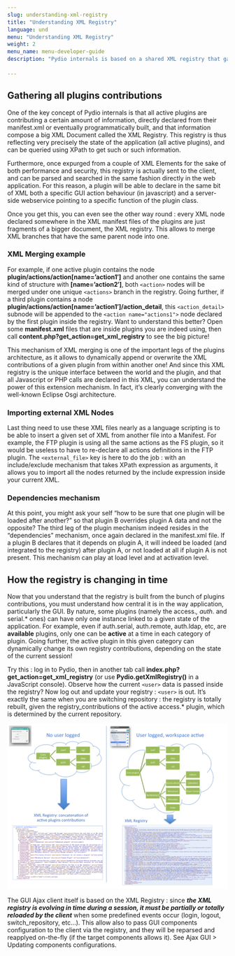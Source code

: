 ```yaml
---
slug: understanding-xml-registry
title: "Understanding XML Registry"
language: und
menu: "Understanding XML Registry"
weight: 2
menu_name: menu-developer-guide
description: "Pydio internals is based on a shared XML registry that gather all the data of all the active plugins. Learn how to use this registry."

---
```


## Gathering all plugins contributions
One of the key concept of Pydio internals is that all active plugins are contributing a certain amount of information, directly declared from their manifest.xml or eventually programmatically built, and that information compose a big XML Document called the XML Registry. This registry is thus reflecting very precisely the state of the application (all active plugins), and can be queried using XPath to get such or such information.

Furthermore, once expurged from a couple of XML Elements for the sake of both performance and security, this registry is actually sent to the client, and can be parsed and searched in the same fashion directly in the web application. For this reason, a plugin will be able to declare in the same bit of XML both a specific GUI action behaviour (in javascript) and a server-side webservice pointing to a specific function of the plugin class.

Once you get this, you can even see the other way round : every XML node declared somewhere in the XML manifest files of the plugins are just fragments of a bigger document, the XML registry. This allows to merge XML branches that have the same parent node into one.

### XML Merging example
For example, if one active plugin contains the node **plugin/actions/action[name=’action1′]** and another one contains the same kind of structure with **[name=’action2′]**, both `<action>` nodes will be merged under one unique `<actions>` branch in the registry. Going further, if a third plugin contains a node **plugin/actions/action[name=’action1′]/action_detail**, this `<action_detail>` subnode will be appended to the `<action name="actions1">` node declared by the first plugin inside the registry. Want to understand this better? Open some **manifest.xml** files that are inside plugins you are indeed using, then call **content.php?get_action=get_xml_registry** to see the big picture!

This mechanism of XML merging is one of the important legs of the plugins architecture, as it allows to dynamically append or overwrite the XML contributions of a given plugin from within another one! And since this XML registry is the unique interface between the world and the plugin, and that all Javascript or PHP calls are declared in this XML, you can understand the power of this extension mechanism. In fact, it’s clearly converging with the well-known Eclipse Osgi architecture.

### Importing external XML Nodes
Last thing need to use these XML files nearly as a language scripting is to be able to insert a given set of XML from another file into a Manifest. For example, the FTP plugin is using all the same actions as the FS plugin, so it would be useless to have to re-declare all actions definitions in the FTP plugin. The `<external_file>` key is here to do the job : with an include/exclude mechanism that takes XPath expression as arguments, it allows you to import all the nodes returned by the include expression inside your current XML.

### Dependencies mechanism
At this point, you might ask your self “how to be sure that one plugin will be loaded after another?” so that plugin B overrides plugin A data and not the opposite? The third leg of the plugin mechanism indeed resides in the “dependencies” mechanism, once again declared in the manifest.xml file. If a plugin B declares that it depends on plugin A, it will indeed be loaded (and integrated to the registry) after plugin A, or not loaded at all if plugin A is not present. This mechanism can play at load level and at activation level.

## How the registry is changing in time
Now that you understand that the registry is built from the bunch of plugins contributions, you must understand how central it is in the way application, particularly the GUI. By nature, some plugins (namely the access.*, auth.* and serial.* ones) can have only one instance linked to a given state of the application. For example, even if auth.serial, auth.remote, auth.ldap, etc, are **available** plugins, only one can be **active** at a time in each category of plugin. Going further, the active plugin in this given category can dynamically change its own registry contributions, depending on the state of the current session!

Try this : log in to Pydio, then in another tab call **index.php?get_action=get_xml_registry** (or use **Pydio.getXmlRegistry()** in a JavaScript console). Observe how the current `<user>` data is passed inside the registry? Now log out and update your registry : `<user>` is out. It’s exactly the same when you are switching repository : the registry is totally rebuilt, given the registry_contributions of the active access.* plugin, which is determined by the current repository.

![](../images/global_architecture/understanding_xml_registry/PLUGINS-State-Tree.png)

The GUI Ajax client itself is based on the XML Registry : since **_the XML registry is evolving in time during a session, it must be partially or totally reloaded by the client_** when some predefined events occur (login, logout, switch_repository, etc…). This allow also to pass GUI components configuration to the client via the registry, and they will be reparsed and reapplyed on-the-fly (if the target components allows it). See Ajax GUI > Updating components configurations.